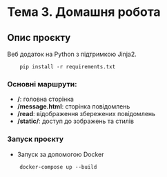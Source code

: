 # Тема 3. Домашня робота

## Опис проєкту

Веб додаток на Python з підтримкою Jinja2.

```
    pip install -r requirements.txt
```
### Основні маршрути:

- **/**: головна сторінка
- **/message.html**: сторінка повідомлень
- **/read**: відображення збережених повідомлень
- **/static/**: доступ до зображень та стилів

### Запуск проєкту

- Запуск за допомогою Docker

```
    docker-compose up --build
```